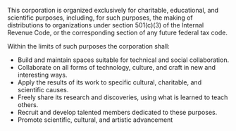 This corporation is organized exclusively for charitable, educational, and scientific purposes, including, for such purposes, the making of distributions to organizations under section 501(c)(3) of the Internal Revenue Code, or the corresponding section of any future federal tax code.

Within the limits of such purposes the corporation shall:

- Build and maintain spaces suitable for technical and social collaboration.
- Collaborate on all forms of technology, culture, and craft in new and interesting ways.
- Apply the results of its work to specific cultural, charitable, and scientific causes.
- Freely share its research and discoveries, using what is learned to teach others.
- Recruit and develop talented members dedicated to these purposes.
- Promote scientific, cultural, and artistic advancement